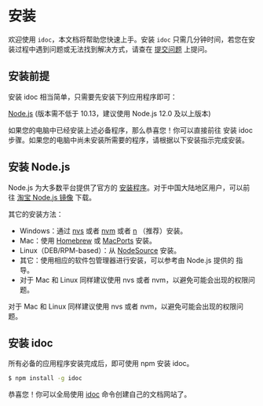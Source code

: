 安装
===

欢迎使用 `idoc`，本文档将帮助您快速上手。安装 `idoc` 只需几分钟时间，若您在安装过程中遇到问题或无法找到解决方式，请查在 [提交问题](https://github.com/jaywcjlove/idoc/issues) 上提问。

## 安装前提

安装 idoc 相当简单，只需要先安装下列应用程序即可：

[Node.js](http://nodejs.org/) (版本需不低于 10.13，建议使用 Node.js 12.0 及以上版本)

如果您的电脑中已经安装上述必备程序，那么恭喜您！你可以直接前往 安装 idoc 步骤。如果您的电脑中尚未安装所需要的程序，请根据以下安装指示完成安装。

## 安装 Node.js

Node.js 为大多数平台提供了官方的 [安装程序](https://nodejs.org/en/download/)。对于中国大陆地区用户，可以前往 [淘宝 Node.js 镜像](https://npmmirror.com/mirrors/node/) 下载。

其它的安装方法：

- Windows：通过 [nvs](https://github.com/jasongin/nvs/) 或者 [nvm](https://github.com/nvm-sh/nvm) 或者 [n](https://github.com/tj/n) （推荐）安装。
- Mac：使用 [Homebrew](https://brew.sh/) 或 [MacPorts](http://www.macports.org/) 安装。
- Linux（DEB/RPM-based）：从 [NodeSource](https://github.com/nodesource/distributions) 安装。
- 其它：使用相应的软件包管理器进行安装，可以参考由 Node.js 提供的 指导。
- 对于 Mac 和 Linux 同样建议使用 nvs 或者 nvm，以避免可能会出现的权限问题。

对于 Mac 和 Linux 同样建议使用 nvs 或者 nvm，以避免可能会出现的权限问题。

## 安装 idoc

所有必备的应用程序安装完成后，即可使用 npm 安装 idoc。

```bash
$ npm install -g idoc
```

恭喜您！你可以全局使用 [idoc](../api/command.md) 命令创建自己的文档网站了。
